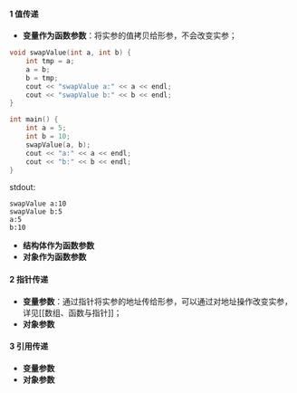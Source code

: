 #### 1 值传递
- **变量作为函数参数**：将实参的值拷贝给形参，不会改变实参；
```cpp
void swapValue(int a, int b) {
    int tmp = a;
    a = b;
    b = tmp;
    cout << "swapValue a:" << a << endl;
    cout << "swapValue b:" << b << endl;
}

int main() {
    int a = 5;
    int b = 10;
    swapValue(a, b);
    cout << "a:" << a << endl;
    cout << "b:" << b << endl;
}
```
stdout:
```
swapValue a:10
swapValue b:5
a:5
b:10
```
 - **结构体作为函数参数**
- **对象作为函数参数**

#### 2 指针传递
- **变量参数**：通过指针将实参的地址传给形参，可以通过对地址操作改变实参，详见[[数组、函数与指针]]；
- **对象参数**

#### 3 引用传递
- **变量参数**
- **对象参数**
